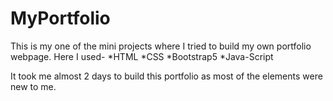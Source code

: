 # MyPortfolio

This is my one of the mini projects where I tried to build my own portfolio webpage. 
Here I used-
  *HTML
  *CSS
  *Bootstrap5
  *Java-Script

It took me almost 2 days to build this portfolio as most of the elements were new to me.

